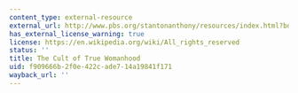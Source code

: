 ```yaml
---
content_type: external-resource
external_url: http://www.pbs.org/stantonanthony/resources/index.html?body=culthood.html
has_external_license_warning: true
license: https://en.wikipedia.org/wiki/All_rights_reserved
status: ''
title: The Cult of True Womanhood
uid: f909666b-2f0e-422c-ade7-14a19841f171
wayback_url: ''
---
```

